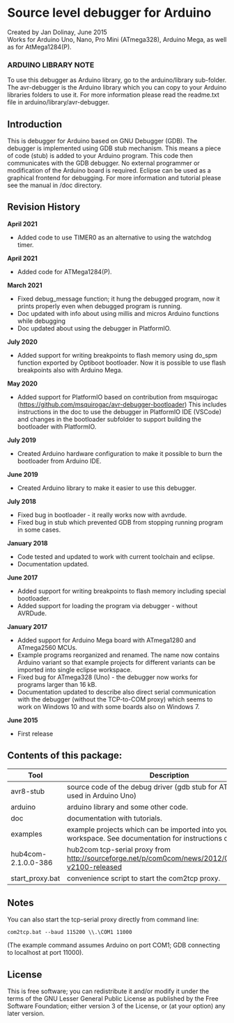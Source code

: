 # Source level debugger for Arduino
Created by Jan Dolinay, June 2015<br/>
Works for Arduino Uno, Nano, Pro Mini (ATmega328), Arduino Mega, as well as
for AtMega1284(P).

### ARDUINO LIBRARY NOTE
To use this debugger as Arduino library, go to the arduino/library sub-folder. The avr-debugger is the Arduino library which you can copy to your Arduino libraries folders to use it. For more information please read the readme.txt file in arduino/library/avr-debugger.

## Introduction
This is debugger for Arduino based on GNU Debugger (GDB). The debugger is implemented using GDB stub mechanism. This means a piece of code (stub) is added to your Arduino program. This code then communicates with the GDB debugger. No external programmer or modification of the Arduino board is required. Eclipse can be used as a graphical frontend for debugging. For more information and tutorial please see the manual in /doc directory.

## Revision History
**April 2021**
+ Added code to use TIMER0 as an alternative to using the watchdog timer.

**April 2021**
+ Added code for ATMega1284(P). 

**March 2021**
+ Fixed debug_message function; it hung the debugged program, now it prints properly even when debugged program is running.
+ Doc updated with info about using millis and micros Arduino functions while debugging
+ Doc updated about using the debugger in PlatformIO.

**July 2020**
+ Added support for writing breakpoints to flash memory using do_spm function exported by Optiboot bootloader. Now it is possible to use flash breakpoints also with Arduino Mega.

**May 2020**
+ Added support for PlatformIO based on contribution from msquirogac (https://github.com/msquirogac/avr-debugger-bootloader)
 This includes instructions in the doc to use the debugger in PlatformIO IDE (VSCode) and changes in the bootloader subfolder
 to support building the bootloader with PlatformIO.
 
**July 2019**
+ Created Arduino hardware configuration to make it possible to burn the bootloader from Arduino IDE.

**June 2019**
+ Created Arduino library to make it easier to use this debugger.

**July 2018**
+ Fixed bug in bootloader - it really works now with avrdude.
+ Fixed bug in stub which prevented GDB from stopping running program in some cases.

**January 2018**
+ Code tested and updated to work with current toolchain and eclipse.
+ Documentation updated.

**June 2017**
+ Added support for writing breakpoints to flash memory including special bootloader.
+ Added support for loading the program via debugger - without AVRDude.

**January 2017**
+ Added support for Arduino Mega board with ATmega1280 and ATmega2560 MCUs.
+ Example programs reorganized and renamed. The name now contains Arduino variant so that example projects for different variants can be imported into single eclipse workspace.
+ Fixed bug for ATmega328 (Uno) - the debugger now works for programs larger than 16 kB.
+ Documentation updated to describe also direct serial communication with the debugger (without the TCP-to-COM proxy) which seems to work on Windows 10 and with some boards also on Windows 7.

**June 2015**
+ First release

## Contents of this package:
Tool | Description
--- | ---
avr8-stub	| source code of the debug driver (gdb stub for ATmega328 used in Arduino Uno)
arduino | arduino library and some other code.
doc | documentation with tutorials.
examples | example projects which can be imported into your eclipse workspace. See documentation for instructions on use.
hub4com-2.1.0.0-386 | hub2com tcp-serial proxy from http://sourceforge.net/p/com0com/news/2012/06/hub4com-v2100-released
start_proxy.bat | convenience script to start the com2tcp proxy.

## Notes
You can also start the tcp-serial proxy directly from command line:
```
com2tcp.bat --baud 115200 \\.\COM1 11000
```
(The example command assumes Arduino on port COM1; GDB connecting to localhost at port 11000).

## License
This is free software; you can redistribute it and/or modify it under the terms of the GNU Lesser General Public License as published by the Free Software Foundation; either version 3 of the License, or (at your option) any later version.
